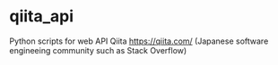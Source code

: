 # qiita_api

Python scripts for web API Qiita
https://qiita.com/
(Japanese software engineeing community such as Stack Overflow)
